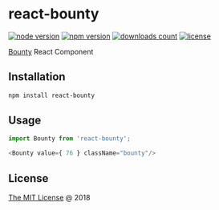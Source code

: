 # react-bounty

[![node version](https://img.shields.io/node/v/react-bounty.svg)](https://www.npmjs.com/package/react-bounty)
[![npm version](https://badge.fury.io/js/react-bounty.svg)](https://badge.fury.io/js/react-bounty)
[![downloads count](https://img.shields.io/npm/dt/react-bounty.svg)](https://www.npmjs.com/package/react-bounty)
[![license](https://img.shields.io/npm/l/react-bounty.svg)](https://piecioshka.mit-license.org)

[Bounty](https://github.com/coderitual/bounty) React Component

## Installation

```bash
npm install react-bounty
```

## Usage

```javascript
import Bounty from 'react-bounty';

<Bounty value={ 76 } className="bounty"/>
```

## License

[The MIT License](https://piecioshka.mit-license.org) @ 2018
